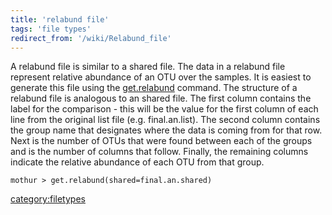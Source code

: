 ```yaml
---
title: 'relabund file'
tags: 'file types'
redirect_from: '/wiki/Relabund_file'
---
```

A relabund file is similar to a shared file. The data in a relabund file
represent relative abundance of an OTU over the samples. It is easiest
to generate this file using the [get.relabund](get.relabund)
command. The structure of a relabund file is analogous to an shared
file. The first column contains the label for the comparison - this will
be the value for the first column of each line from the original list
file (e.g. final.an.list). The second column contains the group name
that designates where the data is coming from for that row. Next is the
number of OTUs that were found between each of the groups and is the
number of columns that follow. Finally, the remaining columns indicate
the relative abundance of each OTU from that group.

    mothur > get.relabund(shared=final.an.shared)

[category:filetypes](Category:FileTypes)
